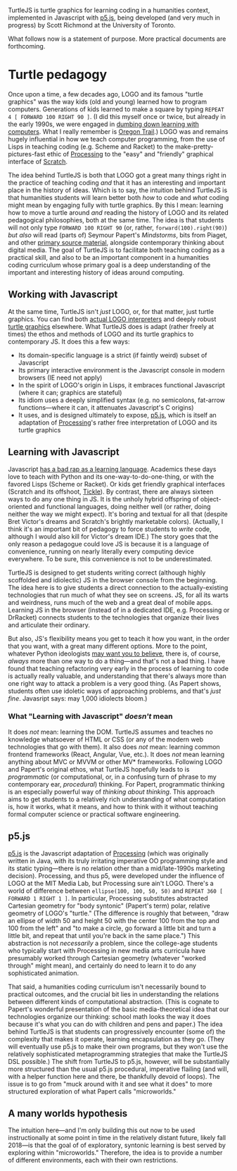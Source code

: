 TurtleJS is turtle graphics for learning coding in a humanities context, implemented in Javascript with [p5.js](http://p5js.org), being developed (and very much in progress) by Scott Richmond at the University of Toronto.

What follows now is a statement of purpose. More practical documents are forthcoming.

# Turtle pedagogy
Once upon a time, a few decades ago, LOGO and its famous "turtle graphics" was the way kids (old and young) learned how to program computers. Generations of kids learned to make a square by typing ```REPEAT 4 [ FORWARD 100 RIGHT 90 ]```. (I did this myself once or twice, but already in the early 1990s, we were engaged in [dumbing down learning with computers](http://stager.tv/blog/?p=2691). What I really remember is [Oregon Trail](https://socialmediaweek.org/blog/2015/04/oregon-trail-generation/).) LOGO was and remains hugely influential in how we teach computer programming, from the use of Lisps in teaching coding (e.g. Scheme and Racket) to the make-pretty-pictures-fast ethic of [Processing](http://processing.org) to the "easy" and "friendly" graphical interface of [Scratch](https://scratch.mit.edu/).

The idea behind TurtleJS is both that LOGO got a great many things right in the practice of teaching coding *and* that it has an interesting and important place in the history of ideas. Which is to say, the intuition behind TurtleJS is that humanities students will learn better both *how* to code and *what* coding might mean by engaging fully with turtle graphics. By this I mean: learning how to move a turtle around *and* reading the history of LOGO and its related pedagogical philosophies, both at the same time. The idea is that students will not only type ```FORWARD 100 RIGHT 90``` (or, rather, ```forward(100).right(90)```) *but also* will read (parts of) Seymour Papert's *Mindstorms*, bits from Piaget, and other [primary source material](http://el.media.mit.edu/logo-foundation/resources/archive.html), alongside contemporary thinking about digital media. The goal of TurtleJS is to facilitate both teaching coding as a practical skill, and also to be an important component in a humanities coding curriculum whose primary goal is a deep understanding of the important and interesting history of ideas around computing.

## Working with Javascript
At the same time, TurtleJS isn't *just* LOGO, or, for that matter, just turtle graphics. You can find both [actual LOGO interpreters](http://www.calormen.com/jslogo/) and deeply robust [turtle graphics](http://spencertipping.com/cheloniidae/) elsewhere. What TurtleJS does is adapt (rather freely at times) the ethos and methods of LOGO and its turtle graphics to contemporary JS. It does this a few ways:
*   Its domain-specific language is a strict (if faintly weird) subset of Javascript
*   Its primary interactive environment is the Javascript console in modern browsers (IE need not apply)
*   In the spirit of LOGO's origin in Lisps, it embraces functional Javascript (where it can; graphics are stateful)
*   Its idiom uses a deeply simplified syntax (e.g. no semicolons, fat-arrow functions—where it can, it attenuates Javascript's C origins)
*   It uses, and is designed ultimately to expose, [p5.js](http://p5js.org), which is itself an adaptation of [Processing](https://processing.org)'s rather free interpretation of LOGO and its turtle graphics

## Learning with Javascript
Javascript [has a bad rap as a learning language](http://worrydream.com/LearnableProgramming/). Academics these days love to teach with Python and its one-way-to-do-one-thing, or with the favored Lisps (Scheme or Racket). Or kids get friendly graphical interfaces (Scratch and its offshoot, [Tickle](https://tickleapp.com/)). By contrast, there are always sixteen ways to do any one thing in JS. It is the unholy hybrid offspring of object-oriented and functional languages, doing neither well (or rather, doing neither the way we might expect). It's boring and textual for all that (despite Bret Victor's dreams and Scratch's brightly marketable colors). (Actually, I think it's an important bit of pedagogy to force students to *write* code, although I would also kill for Victor's dream IDE.) The story goes that the only reason a pedagogue could love JS is because it is a language of convenience, running on nearly literally every computing device everywhere. To be sure, this convenience is not to be underestimated.

TurtleJS is designed to get students writing correct (although highly scoffolded and idiolectic) JS in the browser console from the beginning. The idea here is to give students a direct connection to the actually-existing technologies that run much of what they see on screens. JS, for all its warts and weirdness, runs much of the web and a great deal of mobile apps. Learning JS in the browser (instead of in a dedicated IDE, e.g. Processing or DrRacket) connects students to the technologies that organize their lives and articulate their ordinary.

But also, JS's flexibility means you get to teach it how you want, in the order that you want, with a great many different options. More to the point, whatever Python ideologists [may want you to believe](https://softwareengineering.stackexchange.com/questions/96411/concrete-examples-of-pythons-only-one-way-to-do-it-maxim), there is, of course, *always* more than one way to do a thing—and that's not a bad thing. I have found that teaching refactoring very early in the process of learning to code is actually really valuable, and understanding that there's always more than one right way to attack a problem is a very good thing. (As Papert shows, students often use idoletic ways of approaching problems, and that's *just fine*. Javasript says: may 1,000 idiolects bloom.)

### What "Learning with Javascript" *doesn't* mean
It does *not* mean: learning the DOM. TurtleJS assumes and teaches no knowledge whatsoever of HTML or CSS (or any of the modern web technologies that go with them). It also does *not* mean: learning common frontend frameworks (React, Angular, Vue, etc.). It does *not* mean learning anything about MVC or MVVM or other MV\* frameworks. Following LOGO and Papert's original ethos, what TurtleJS hopefully leads to is *programmatic* (or computational, or, in a confusing turn of phrase to my contemporary ear, *procedural*) thinking. For Papert, programmatic thinking is an especially powerful way of *thinking about thinking*. This approach aims to get students to a relatively rich understanding of what computation is, how it works, what it means, and how to think with it without teaching formal computer science or practical software engineering.

## p5.js
[p5.js](http://p5js.org) is the Javascript adaptation of [Processing](http://processing.org) (which was originally written in Java, with its truly irritating imperative OO programming style and its static typing—there is no relation other than a mid/late-1990s marketing decision). Processing, and thus p5, were developed under the influence of LOGO at the MIT Media Lab, but Processing sure ain't LOGO. There's a world of difference between ```ellipse(100, 100, 50, 50)``` and ```REPEAT 360 [ FORWARD 1 RIGHT 1 ]```. In particular, Processing substitutes abstracted Cartesian geometry for "body syntonic" (Papert's term) polar, relative geometry of LOGO's "turtle." (The difference is roughly that between, "draw an ellipse of width 50 and height 50 with the center 100 from the top and 100 from the left" and "to make a circle, go forward a little bit and turn a little bit, and repeat that until you're back in the same place.") This abstraction is not *necessarily* a problem, since the college-age students who typically start with Processing in new media arts curricula have presumably worked through Cartesian geometry (whatever "worked through" might mean), and certainly do need to learn it to do any sophisticated animation.

That said, a humanities coding curriculum isn't necessarily bound to practical outcomes, and the crucial bit lies in understanding the relations between different kinds of computational abstraction. (This is cognate to Papert's wonderful presentation of the basic media-theoretical idea that our technologies organize our thinking: school math looks the way it does because it's what you can do with children and pens and paper.) The idea behind TurtleJS is that students can progressively encounter (some of) the complexity that makes it operate, learning encapsulation as they go. (They will eventually use p5.js to make their own programs, but they won't use the relatively sophisticated metaprogramming strategies that make the TurtleJS DSL possible.) The shift from TurtleJS to p5.js, however, will be substantially more structured than the usual p5.js procedural, imperative flailing (and will, with a helper function here and there, be thankfully devoid of loops). The issue is to go from "muck around with it and see what it does" to more structured exploration of what Papert calls "microworlds."

## A many worlds hypothesis
The intuition here—and I'm only building this out now to be used instructionally at some point in time in the relatively distant future, likely fall 2018—is that the goal of of exploratory, syntonic learning is best served by exploring within "microworlds." Therefore, the idea is to provide a number of different environments, each with their own restrictions.
